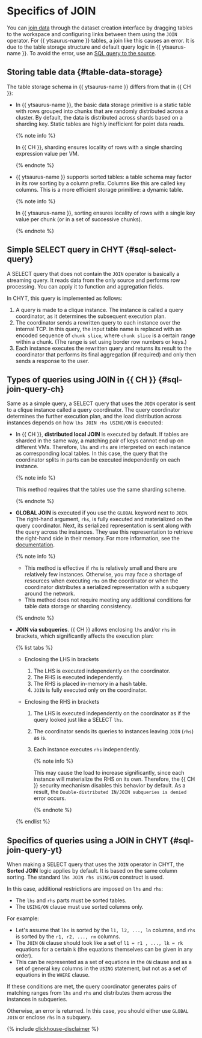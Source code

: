 # Specifics of JOIN

You can [join data](../../../dataset/create-dataset.md#links) through the dataset creation interface by dragging tables to the workspace and configuring links between them using the `JOIN` operator. For {{ ytsaurus-name }} tables, a join like this causes an error. It is due to the table storage structure and default query logic in {{ ytsaurus-name }}. To avoid the error, use an [SQL query to the source](../../../dataset/create-dataset.md#add-data).

## Storing table data {#table-data-storage}

The table storage schema in {{ ytsaurus-name }} differs from that in {{ CH }}:

* In {{ ytsaurus-name }}, the basic data storage primitive is a static table with rows grouped into chunks that are randomly distributed across a cluster. By default, the data is distributed across shards based on a sharding key. Static tables are highly inefficient for point data reads.

  {% note info %}

  In {{ CH }}, sharding ensures locality of rows with a single sharding expression value per VM.

  {% endnote %}

* {{ ytsaurus-name }} supports sorted tables: a table schema may factor in its row sorting by a column prefix. Columns like this are called key columns. This is a more efficient storage primitive: a dynamic table.

  {% note info %}

  In {{ ytsaurus-name }}, sorting ensures locality of rows with a single key value per chunk (or in a set of successive chunks).

  {% endnote %}

## Simple SELECT query in CHYT {#sql-select-query}

A SELECT query that does not contain the `JOIN` operator is basically a streaming query. It reads data from the only source and performs row processing. You can apply it to function and aggregation fields.

In CHYT, this query is implemented as follows:

1. A query is made to a clique instance. The instance is called a query coordinator, as it determines the subsequent execution plan.
1. The coordinator sends a rewritten query to each instance over the internal TCP. In this query, the input table name is replaced with an encoded sequence of `chunk slice`, where `chunk slice` is a certain range within a chunk. (The range is set using border row numbers or keys.)
1. Each instance executes the rewritten query and returns its result to the coordinator that performs its final aggregation (if required) and only then sends a response to the user.

## Types of queries using JOIN in {{ CH }} {#sql-join-query-ch}

Same as a simple query, a SELECT query that uses the `JOIN` operator is sent to a clique instance called a query coordinator. The query coordinator determines the further execution plan, and the load distribution across instances depends on how `lhs JOIN rhs USING/ON` is executed:

* In {{ CH }}, **distributed local JOIN** is executed by default. If tables are sharded in the same way, a matching pair of keys cannot end up on different VMs. Therefore, `lhs` and `rhs` are interpreted on each instance as corresponding local tables. In this case, the query that the coordinator splits in parts can be executed independently on each instance.

  {% note info %}

  This method requires that the tables use the same sharding scheme.

  {% endnote %}

* **GLOBAL JOIN** is executed if you use the `GLOBAL` keyword next to `JOIN`. The right-hand argument, `rhs`, is fully executed and materialized on the query coordinator. Next, its serialized representation is sent along with the query across the instances. They use this representation to retrieve the right-hand side in their memory. For more information, see the [documentation](https://clickhouse.com/docs/en/sql-reference/operators/in#distributed-subqueries).

  {% note info %}

  * This method is effective if `rhs` is relatively small and there are relatively few instances. Otherwise, you may face a shortage of resources when executing `rhs` on the coordinator or when the coordinator distributes a serialized representation with a subquery around the network.
  * This method does not require meeting any additional conditions for table data storage or sharding consistency.

  {% endnote %}

* **JOIN via subqueries**. {{ CH }} allows enclosing `lhs` and/or `rhs` in brackets, which significantly affects the execution plan:

  {% list tabs %}

  - Enclosing the LHS in brackets

    1. The LHS is executed independently on the coordinator.
    1. The RHS is executed independently.
    1. The RHS is placed in-memory in a hash table.
    1. `JOIN` is fully executed only on the coordinator.

  - Enclosing the RHS in brackets

    1. The LHS is executed independently on the coordinator as if the query looked just like a SELECT `lhs`.
    1. The coordinator sends its queries to instances leaving `JOIN` (`rhs`) as is.
    1. Each instance executes `rhs` independently.

       {% note info %}

       This may cause the load to increase significantly, since each instance will materialize the RHS on its own. Therefore, the {{ CH }} security mechanism disables this behavior by default. As a result, the `Double-distributed IN/JOIN subqueries is denied` error occurs.

       {% endnote %}

  {% endlist %}

## Specifics of queries using a JOIN in CHYT {#sql-join-query-yt}

When making a SELECT query that uses the `JOIN` operator in CHYT, the **Sorted JOIN** logic applies by default. It is based on the same column sorting. The standard `lhs JOIN rhs USING/ON` construct is used.

In this case, additional restrictions are imposed on `lhs` and `rhs`:

* The `lhs` and `rhs` parts must be sorted tables.
* The `USING/ON` clause must use sorted columns only.

For example:

* Let's assume that `lhs` is sorted by the `l1, l2, ..., ln` columns, and `rhs` is sorted by the `r1, r2, ..., rm` columns.
* The `JOIN` `ON` clause should look like a set of `l1 = r1 , ..., lk = rk` equations for a certain `k` (the equations themselves can be given in any order).
* This can be represented as a set of equations in the `ON` clause and as a set of general key columns in the `USING` statement, but not as a set of equations in the `WHERE` clause.

If these conditions are met, the query coordinator generates pairs of matching ranges from `lhs` and `rhs` and distributes them across the instances in subqueries.

Otherwise, an error is returned. In this case, you should either use `GLOBAL JOIN` or enclose `rhs` in a subquery.

{% include [clickhouse-disclaimer](../../../../_includes/clickhouse-disclaimer.md) %}
